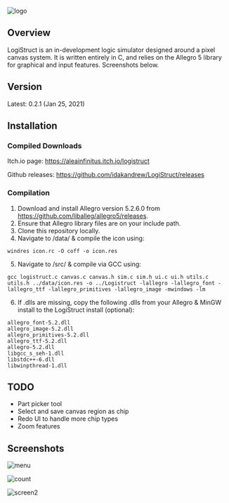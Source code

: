![logo](https://github.com/idakandrew/logistruct/blob/main/data/logo.png?raw=true)

## Overview
LogiStruct is an in-development logic simulator designed around a pixel canvas system. It is written entirely in C, and relies on the Allegro 5 library for graphical and input features. Screenshots below.
## Version
Latest: 0.2.1 (Jan 25, 2021)
## Installation
### Compiled Downloads
Itch.io page: https://aleainfinitus.itch.io/logistruct

Github releases: https://github.com/idakandrew/LogiStruct/releases

### Compilation
1. Download and install Allegro version 5.2.6.0 from https://github.com/liballeg/allegro5/releases. 
2. Ensure that Allegro library files are on your include path. 
3. Clone this repository locally. 
4. Navigate to /data/ & compile the icon using:
```
windres icon.rc -O coff -o icon.res
```
5. Navigate to /src/ & compile via GCC using: 
```
gcc logistruct.c canvas.c canvas.h sim.c sim.h ui.c ui.h utils.c utils.h ../data/icon.res -o ../Logistruct -lallegro -lallegro_font -lallegro_ttf -lallegro_primitives -lallegro_image -mwindows -lm
```
6. If .dlls are missing, copy the following .dlls from your Allegro & MinGW install to the LogiStruct install (optional):
```
allegro_font-5.2.dll
allegro_image-5.2.dll
allegro_primitives-5.2.dll
allegro_ttf-5.2.dll
allegro-5.2.dll
libgcc_s_seh-1.dll
libstdc++-6.dll
libwinpthread-1.dll
```
## TODO
- Part picker tool
- Select and save canvas region as chip
- Redo UI to handle more chip types
- Zoom features
## Screenshots
![menu](https://github.com/idakandrew/logistruct/blob/main/media/menuscreen.png?raw=true)

![count](https://github.com/idakandrew/logistruct/blob/main/media/count.png?raw=true)

![screen2](https://github.com/idakandrew/logistruct/blob/main/media/screenshot2.png?raw=true)
